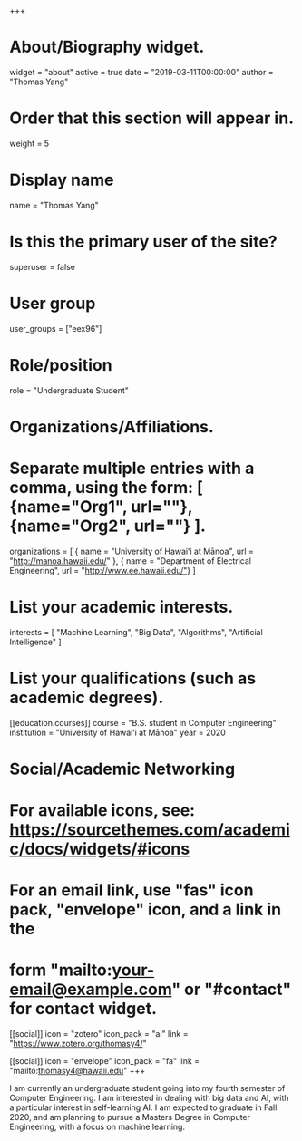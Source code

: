 +++
# About/Biography widget.

widget = "about"
active = true 
date = "2019-03-11T00:00:00" 
author = "Thomas Yang"

# Order that this section will appear in.

weight = 5

# Display name

name = "Thomas Yang"

# Is this the primary user of the site?

superuser = false

# User group

user_groups = ["eex96"]

# Role/position

role = "Undergraduate Student"

# Organizations/Affiliations.

# Separate multiple entries with a comma, using the form: [ {name="Org1", url=""}, {name="Org2", url=""} ].

organizations = [ { name = "University of Hawaiʻi at Mānoa", url = "http://manoa.hawaii.edu/" }, { name = "Department of Electrical Engineering", url = "http://www.ee.hawaii.edu/"} ]

# List your academic interests.

interests = [ "Machine Learning", "Big Data", "Algorithms", "Artificial Intelligence" ]

# List your qualifications (such as academic degrees).

[[education.courses]]
  course = "B.S. student in Computer Engineering"
  institution = "University of Hawaiʻi at Mānoa" 
  year = 2020

# Social/Academic Networking

# For available icons, see: https://sourcethemes.com/academic/docs/widgets/#icons

# For an email link, use "fas" icon pack, "envelope" icon, and a link in the

# form "mailto:your-email@example.com" or "#contact" for contact widget.

[[social]] 
  icon = "zotero"
  icon_pack = "ai"
  link = "https://www.zotero.org/thomasy4/"

[[social]] 
  icon = "envelope"
  icon_pack = "fa" 
  link = "mailto:thomasy4@hawaii.edu"
+++

I am currently an undergraduate student going into my fourth semester of Computer Engineering. I am interested in dealing with big data and AI, with a particular interest in self-learning AI. I am expected to graduate in Fall 2020, and am planning to pursue a Masters Degree in Computer Engineering, with a focus on machine learning.
<!--stackedit_data:
eyJoaXN0b3J5IjpbLTEyOTY2Nzg4MzBdfQ==
-->
